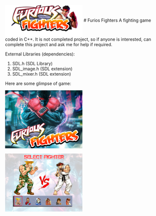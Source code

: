 <img src="assets/Extra/logo.png" width=50% height=50% align=center>
# Furios Fighters
A fighting game coded in C++. It is not completed project, so if anyone is interested, can complete this project and ask me for help if required.

External Libraries (dependencies):
1. SDL.h 	(SDL Library)
2. SDL_image.h 	(SDL extension)
3. SDL_mixer.h  (SDL extension)

Here are some glimpse of game:

<img src="assets/Extra/loadingScreen.png" width=50% height=50% align=center><br/><br/>
<img src="assets/SelectMenu/player1.png" width=50% height=50% align=center>
